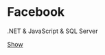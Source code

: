 # Facebook

.NET &amp; JavaScript &amp; SQL Server

[Show](https://TTSE17.github.io/Facebook/Login_Signup/login_signup.html)
